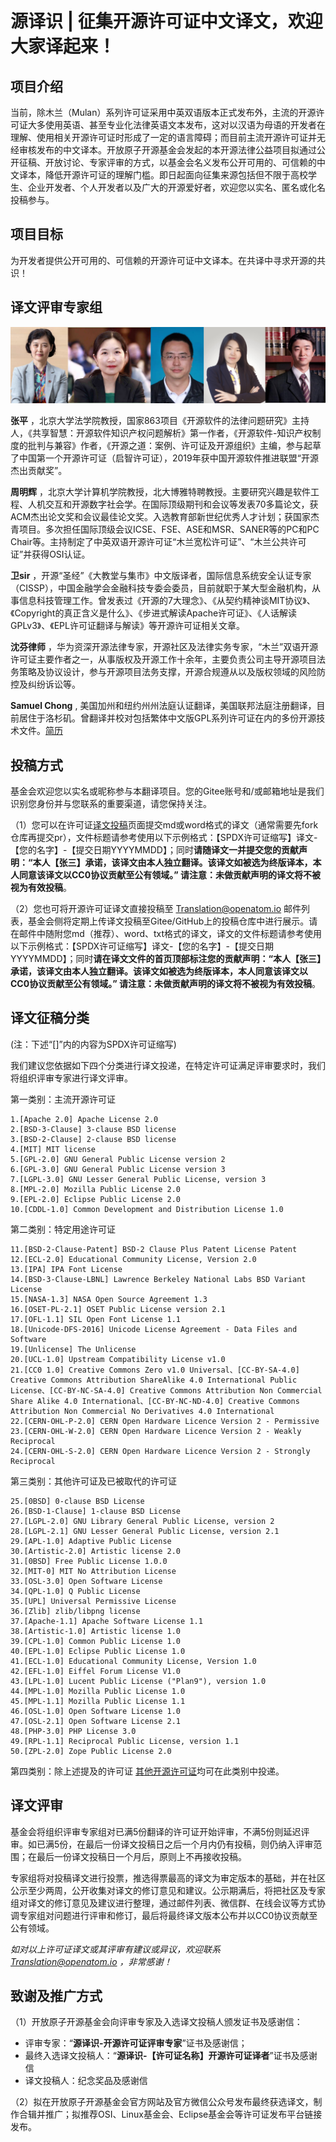 # 源译识 | 征集开源许可证中文译文，欢迎大家译起来！

## 项目介绍
当前，除木兰（Mulan）系列许可证采用中英双语版本正式发布外，主流的开源许可证大多使用英语、甚至专业化法律英语文本发布，这对以汉语为母语的开发者在理解、使用相关开源许可证时形成了一定的语言障碍；而目前主流开源许可证并无经审核发布的中文译本。开放原子开源基金会发起的本开源法律公益项目拟通过公开征稿、开放讨论、专家评审的方式，以基金会名义发布公开可用的、可信赖的中文译本，降低开源许可证的理解门槛。即日起面向征集来源包括但不限于高校学生、企业开发者、个人开发者以及广大的开源爱好者，欢迎您以实名、匿名或化名投稿参与。

## 项目目标
为开发者提供公开可用的、可信赖的开源许可证中文译本。在共译中寻求开源的共识！

## 译文评审专家组

![输入图片说明](%E7%8E%B0%E6%9C%89%E8%AE%B8%E5%8F%AF%E8%AF%81%E8%AF%91%E6%96%87/%E4%B8%93%E5%AE%B6%E5%9B%A2%E7%85%A7%E7%89%87.png)

 **张平** ，北京大学法学院教授，国家863项目《开源软件的法律问题研究》主持人，《共享智慧：开源软件知识产权问题解析》第一作者，《开源软件-知识产权制度的批判与兼容》作者，《开源之道：案例、许可证及开源组织》主编，参与起草了中国第一个开源许可证（启智许可证），2019年获中国开源软件推进联盟“开源杰出贡献奖”。

 **周明辉** ，北京大学计算机学院教授，北大博雅特聘教授。主要研究兴趣是软件工程、人机交互和开源数字社会学。在国际顶级期刊和会议等发表70多篇论文，获ACM杰出论文奖和会议最佳论文奖。入选教育部新世纪优秀人才计划；获国家杰青项目。多次担任国际顶级会议ICSE、FSE、ASE和MSR、SANER等的PC和PC Chair等。主持制定了中英双语开源许可证“木兰宽松许可证”、“木兰公共许可证”并获得OSI认证。

 **卫sir** ，开源“圣经”《大教堂与集市》中文版译者，国际信息系统安全认证专家（CISSP），中国金融学会金融科技专委会委员，目前就职于某大型金融机构，从事信息科技管理工作。曾发表过《开源的7大理念》、《从契约精神谈MIT协议》、《Copyright的真正含义是什么》、《步进式解读Apache许可证》、《人话解读GPLv3》、《EPL许可证翻译与解读》等开源许可证相关文章。

 **沈芬律师** ，华为资深开源法律专家，开源社区及法律实务专家，“木兰”双语开源许可证主要作者之一，从事版权及开源工作十余年，主要负责公司主导开源项目法务策略及协议设计，参与开源项目法务支撑，开源合规遵从以及版权领域的风险防控及纠纷诉讼等。

 **Samuel Chong** , 美国加州和纽约州州法庭认证翻译，美国联邦法庭注册翻译，目前居住于洛杉矶。曾翻译并校对包括繁体中文版GPL系列许可证在内的多份开源技术文件。[简历](http://www.certifiedchinesetranslation.com/sc/Los-Angeles-Chong.html)

## 投稿方式

基金会欢迎您以实名或昵称参与本翻译项目。您的Gitee账号和/或邮箱地址是我们识别您身份并与您联系的重要渠道，请您保持关注。

（1）您可以在许可证[译文投稿](http://gitee.com/OpenAtomFoundation/legal-license-translation/tree/master/%E8%AF%91%E6%96%87%E6%8A%95%E7%A8%BF)页面提交md或word格式的译文（通常需要先fork仓库再提交pr），文件标题请参考使用以下示例格式：【SPDX许可证缩写】译文-【您的名字】-【提交日期YYYYMMDD】；同时**请随译文一并提交您的贡献声明：“本人【张三】承诺，该译文由本人独立翻译。该译文如被选为终版译本，本人同意该译文以CC0协议贡献至公有领域。” 请注意：未做贡献声明的译文将不被视为有效投稿**。

（2）您也可将开源许可证译文直接投稿至 Translation@openatom.io 邮件列表，基金会侧将定期上传译文投稿至Gitee/GitHub上的投稿仓库中进行展示。请在邮件中随附您md（推荐）、word、txt格式的译文，译文的文件标题请参考使用以下示例格式：【SPDX许可证缩写】译文-【您的名字】-【提交日期YYYYMMDD】；同时**请在译文文件的首页顶部标注您的贡献声明：“本人【张三】承诺，该译文由本人独立翻译。该译文如被选为终版译本，本人同意该译文以CC0协议贡献至公有领域。” 请注意：未做贡献声明的译文将不被视为有效投稿**。

## 译文征稿分类
(注：下述“[]”内的内容为SPDX许可证缩写)


我们建议您依据如下四个分类进行译文投递，在特定许可证满足评审要求时，我们将组织评审专家进行译文评审。

第一类别：主流开源许可证


```
1.[Apache 2.0] Apache License 2.0
2.[BSD-3-Clause] 3-clause BSD license
3.[BSD-2-Clause] 2-clause BSD license
4.[MIT] MIT license
5.[GPL-2.0] GNU General Public License version 2
6.[GPL-3.0] GNU General Public License version 3
7.[LGPL-3.0] GNU Lesser General Public License, version 3
8.[MPL-2.0] Mozilla Public License 2.0
9.[EPL-2.0] Eclipse Public License 2.0
10.[CDDL-1.0] Common Development and Distribution License 1.0

```


第二类别：特定用途许可证


```
11.[BSD-2-Clause-Patent] BSD-2 Clause Plus Patent License Patent
12.[ECL-2.0] Educational Community License, Version 2.0
13.[IPA] IPA Font License
14.[BSD-3-Clause-LBNL] Lawrence Berkeley National Labs BSD Variant License
15.[NASA-1.3] NASA Open Source Agreement 1.3
16.[OSET-PL-2.1] OSET Public License version 2.1
17.[OFL-1.1] SIL Open Font License 1.1
18.[Unicode-DFS-2016] Unicode License Agreement - Data Files and Software
19.[Unlicense] The Unlicense
20.[UCL-1.0] Upstream Compatibility License v1.0
21.[CC0 1.0] Creative Commons Zero v1.0 Universal、[CC-BY-SA-4.0] Creative Commons Attribution ShareAlike 4.0 International Public License、[CC-BY-NC-SA-4.0] Creative Commons Attribution Non Commercial Share Alike 4.0 International、[CC-BY-NC-ND-4.0] Creative Commons Attribution Non Commercial No Derivatives 4.0 International
22.[CERN-OHL-P-2.0] CERN Open Hardware Licence Version 2 - Permissive
23.[CERN-OHL-W-2.0] CERN Open Hardware Licence Version 2 - Weakly Reciprocal
24.[CERN-OHL-S-2.0] CERN Open Hardware Licence Version 2 - Strongly Reciprocal

```

第三类别：其他许可证及已被取代的许可证


```
25.[0BSD] 0-clause BSD License
26.[BSD-1-Clause] 1-clause BSD License
27.[LGPL-2.0] GNU Library General Public License, version 2
28.[LGPL-2.1] GNU Lesser General Public License, version 2.1
29.[APL-1.0] Adaptive Public License
30.[Artistic-2.0] Artistic license 2.0
31.[0BSD] Free Public License 1.0.0
32.[MIT-0] MIT No Attribution License
33.[OSL-3.0] Open Software License
34.[QPL-1.0] Q Public License
35.[UPL] Universal Permissive License
36.[Zlib] zlib/libpng license
37.[Apache-1.1] Apache Software License 1.1
38.[Artistic-1.0] Artistic license 1.0
39.[CPL-1.0] Common Public License 1.0
40.[EPL-1.0] Eclipse Public License 1.0
41.[ECL-1.0] Educational Community License, Version 1.0
42.[EFL-1.0] Eiffel Forum License V1.0
43.[LPL-1.0] Lucent Public License ("Plan9"), version 1.0
44.[MPL-1.0] Mozilla Public License 1.0
45.[MPL-1.1] Mozilla Public License 1.1
46.[OSL-1.0] Open Software License 1.0
47.[OSL-2.1] Open Software License 2.1
48.[PHP-3.0] PHP License 3.0
49.[RPL-1.1] Reciprocal Public License, version 1.1
50.[ZPL-2.0] Zope Public License 2.0
```


第四类别：除上述提及的许可证 [其他开源许可证](https://opensource.org/licenses/category)均可在此类别中投递。


## 译文评审
基金会将组织评审专家组对已满5份翻译的许可证开始评审，不满5份则延迟评审。如已满5份，在最后一份译文投稿日之后一个月内仍有投稿，则仍纳入评审范围；在最后一份译文投稿日一个月后，原则上不再接收投稿。

专家组将对投稿译文进行投票，推选得票最高的译文为审定版本的基础，并在社区公示至少两周，公开收集对译文的修订意见和建议。公示期满后，将把社区及专家组对译文的修订意见及建议进行整理，通过邮件列表、微信群、在线会议等方式协调专家组对问题进行评审和修订，最后将最终译文版本公布并以CC0协议贡献至公有领域。

 _如对以上许可证译文或其评审有建议或异议，欢迎联系 Translation@openatom.io ，非常感谢！_ 

## 致谢及推广方式
（1）开放原子开源基金会向评审专家及入选译文投稿人颁发证书及感谢信：
- 评审专家：“**源译识-开源许可证评审专家**”证书及感谢信；
- 最终入选译文投稿人：“**源译识-【许可证名称】开源许可证译者**”证书及感谢信
- 译文投稿人：纪念奖品及感谢信

（2）拟在开放原子开源基金会官方网站及官方微信公众号发布最终获选译文，制作合辑并推广；拟推荐OSI、Linux基金会、Eclipse基金会等许可证发布平台链接发布。
